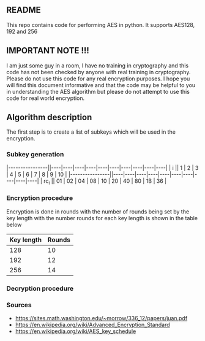 ## README ##

This repo contains code for performing AES in python. It supports AES128, 192 and 256


## IMPORTANT NOTE !!! ##

I am just some guy in a room, I have no training in cryptography and this code has not been checked by anyone with real training in cryptography. Please do not use this code for any real encryption purposes. I hope you will find this document informative and that the code may be helpful to you in understanding the AES algorithm but please do not attempt to use this code for real world encryption.


## Algorithm description ##

The first step is to create a list of subkeys which will be used in the encryption. 

### Subkey generation ###

|----------------||----|----|----|----|----|----|----|----|----|----|
| i              || 1  | 2  | 3  | 4  | 5  | 6  | 7  | 8  | 9  | 10 |
|----------------||----|----|----|----|----|----|----|----|----|----|
| rc<sub>i</sub> || 01 | 02 | 04 | 08 | 10 | 20 | 40 | 80 | 1B | 36 |


### Encryption procedure ###

Encryption is done in rounds with the number of rounds being set by the key length with the number rounds for each key length is shown in the table below

| Key length | Rounds |
|------------|--------|
| 128        | 10     |
| 192        | 12     |
| 256        | 14     |



### Decryption procedure ###


### Sources ###


* https://sites.math.washington.edu/~morrow/336_12/papers/juan.pdf
* https://en.wikipedia.org/wiki/Advanced_Encryption_Standard
* https://en.wikipedia.org/wiki/AES_key_schedule